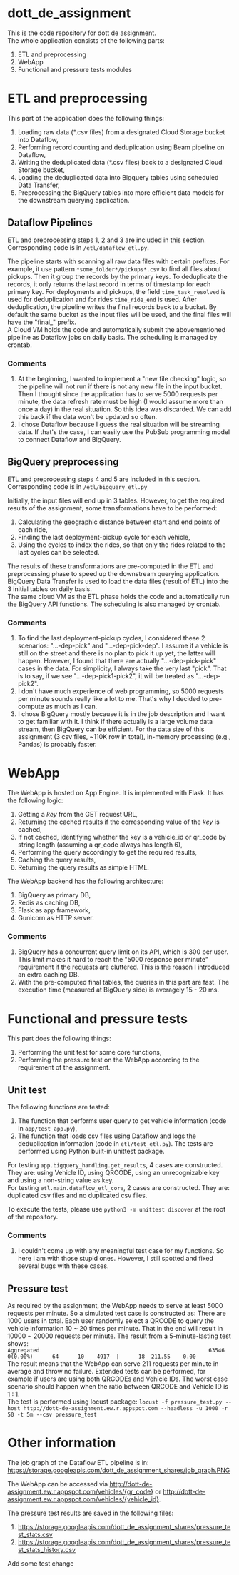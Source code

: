 # dott_de_assignment
This is the code repository for dott de assignment.  
The whole application consists of the following parts:  
1. ETL and preprocessing
1. WebApp
1. Functional and pressure tests modules

# ETL and preprocessing
This part of the application does the following things:
1. Loading raw data (*.csv files) from a designated Cloud Storage bucket into Dataflow,
1. Performing record counting and deduplication using Beam pipeline on Dataflow,
1. Writing the deduplicated data (*.csv files) back to a designated Cloud Storage bucket,
1. Loading the deduplicated data into Bigquery tables using scheduled Data Transfer,
1. Preprocessing the BigQuery tables into more efficient data models for the downstream querying application.

## Dataflow Pipelines
ETL and preprocessing steps 1, 2 and 3 are included in this section.  
Corresponding code is in ```/etl/dataflow_etl.py```.  

The pipeline starts with scanning all raw data files with certain prefixes. For example, it use pattern ```*some_folder*/pickups*.csv``` to find all files about pickups. Then it group the records by the primary keys. To deduplicate the records, it only returns the last record in terms of timestamp for each primary key. For deployments and pickups, the field ```time_task_resolved``` is used for deduplication and for rides ```time_ride_end``` is used.
After deduplication, the pipeline writes the final records back to a bucket. By default the same bucket as the input files will be used, and the final files will have the "final_" prefix.  
A Cloud VM holds the code and automatically submit the abovementioned pipeline as Dataflow jobs on daily basis. The scheduling is managed by crontab.  
  
### Comments
1. At the beginning, I wanted to implement a "new file checking" logic, so the pipeline will not run if there is not any new file in the input bucket. Then I thought since the application has to serve 5000 requests per minute, the data refresh rate must be high (I would assume more than once a day) in the real situation. So this idea was discarded. We can add this back if the data won't be updated so often.
1. I chose Dataflow because I guess the real situation will be streaming data. If that's the case, I can easily use the PubSub programming model to connect Dataflow and BigQuery.

## BigQuery preprocessing
ETL and preprocessing steps 4 and 5 are included in this section.  
Corresponding code is in ```/etl/bigquery_etl.py```

Initially, the input files will end up in 3 tables. However, to get the required results of the assignment, some transformations have to be performed:
1. Calculating the geographic distance between start and end points of each ride,
1. Finding the last deployment-pickup cycle for each vehicle,
1. Using the cycles to index the rides, so that only the rides related to the last cycles can be selected.

The results of these transformations are pre-computed in the ETL and preprocessing phase to speed up the downstream querying application.  
BigQuery Data Transfer is used to load the data files (result of ETL) into the 3 initial tables on daily basis.  
The same cloud VM as the ETL phase holds the code and automatically run the BigQuery API functions. The scheduling is also managed by crontab.

### Comments
1. To find the last deployment-pickup cycles, I considered these 2 scenarios: "...-dep-pick" and "...-dep-pick-dep". I assume if a vehicle is still on the street and there is no plan to pick it up yet, the latter will happen. However, I found that there are actually "...-dep-pick-pick" cases in the data. For simplicity, I always take the very last "pick". That is to say, if we see "...-dep-pick1-pick2", it will be treated as "...-dep-pick2".
1. I don't have much experience of web programming, so 5000 requests per minute sounds really like a lot to me. That's why I decided to pre-compute as much as I can.
1. I chose BigQuery mostly because it is in the job description and I want to get familiar with it. I think if there actually is a large volume data stream, then BigQuery can be efficient. For the data size of this assignment (3 csv files, ~110K row in total), in-memory processing (e.g., Pandas) is probably faster.

# WebApp

The WebApp is hosted on App Engine. It is implemented with Flask. It has the following logic:
1. Getting a *key* from the GET request URL,
1. Returning the cached results if the corresponding value of the *key* is cached,
1. If not cached, identifying whether the key is a vehicle_id or qr_code by string length (assuming a qr_code always has length 6),
1. Performing the query accordingly to get the required results,
1. Caching the query results,
1. Returning the query results as simple HTML.

The WebApp backend has the following architecture:
1. BigQuery as primary DB,
1. Redis as caching DB,
1. Flask as app framework,
1. Gunicorn as HTTP server.

### Comments
1. BigQuery has a concurrent query limit on its API, which is 300 per user. This limit makes it hard to reach the "5000 response per minute" requirement if the requests are cluttered. This is the reason I introduced an extra caching DB.
2. With the pre-computed final tables, the queries in this part are fast. The execution time (measured at BigQuery side) is averagely 15 - 20 ms.

# Functional and pressure tests

This part does the following things:
1. Performing the unit test for some core functions,
1. Performing the pressure test on the WebApp according to the requirement of the assignment.

## Unit test

The following functions are tested:
1. The function that performs user query to get vehicle information (code in ```app/test_app.py```),
1. The function that loads csv files using Dataflow and logs the deduplication information (code in ```etl/test_etl.py```).
The tests are performed using Python built-in unittest package.

For testing ```app.bigquery_handling.get_results```, 4 cases are constructed. They are: using Vehicle ID, using QRCODE, using an unrecognizable key and using a non-string value as key.  
For testing ```etl.main.dataflow_etl_core```, 2 cases are constructed. They are: duplicated csv files and no duplicated csv files.  

To execute the tests, please use ```python3 -m unittest discover``` at the root of the repository.

### Comments
1. I couldn't come up with any meaningful test case for my functions. So here I am with those stupid ones. However, I still spotted and fixed several bugs with these cases.

## Pressure test

As required by the assignment, the WebApp needs to serve at least 5000 requests per minute. So a simulated test case is constructed as: There are 1000 users in total. Each user randomly select a QRCODE to query the vehicle information 10 ~ 20 times per minute. That in the end will result in 10000 ~ 20000 requests per minute. The result from a 5-minute-lasting test shows:  
```Aggregated                                                     63546     0(0.00%)      64      10    4917  |      18  211.55    0.00```  
The result means that the WebApp can serve 211 requests per minute in average and throw no failure. Extended tests can be performed, for example if users are using both QRCODEs and Vehicle IDs. The worst case scenario should happen when the ratio between QRCODE and Vehicle ID is 1 : 1.   
The test is performed using locust package: ```locust -f pressure_test.py --host http://dott-de-assignment.ew.r.appspot.com --headless -u 1000 -r 50 -t 5m --csv pressure_test```

# Other information

The job graph of the Dataflow ETL pipeline is in:  
https://storage.googleapis.com/dott_de_assignment_shares/job_graph.PNG  
  
The WebApp can be accessed via http://dott-de-assignment.ew.r.appspot.com/vehicles/{qr_code} or http://dott-de-assignment.ew.r.appspot.com/vehicles/{vehicle_id}.  
  
The pressure test results are saved in the following files:
1. https://storage.googleapis.com/dott_de_assignment_shares/pressure_test_stats.csv
2. https://storage.googleapis.com/dott_de_assignment_shares/pressure_test_stats_history.csv

Add some test change